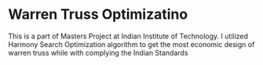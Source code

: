 # Warren Truss Optimizatino

This is a part of Masters Project at Indian Institute of Technology.
I utilized Harmony Search Optimization algorithm to get the most economic design of warren truss while with complying the Indian Standards
